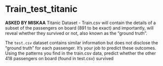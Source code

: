 # Train_test_titanic
**ASKED BY MISKAA**
Titanic Dataset -
Train.csv will contain the details of a subset of the passengers on board (891 to be exact)
and importantly, will reveal whether they survived or not, also known as the “ground truth”.


The `test.csv` dataset contains similar information but does not disclose the “ground truth” for
each passenger. It’s your job to predict these outcomes.
Using the patterns you find in the train.csv data, predict whether the other 418 passengers
on board (found in test.csv) survived
